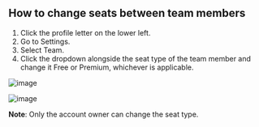 ## How to change seats between team members

1. Click the profile letter on the lower left.
2. Go to Settings.
3. Select Team.
4. Click the dropdown alongside the seat type of the team member and change it Free or Premium, whichever is applicable.

![image](https://github.com/user-attachments/assets/a95b8f15-7247-4682-a623-328167d0136e)

![image](https://github.com/user-attachments/assets/84de66c4-b9eb-4d23-83ed-d562de7f968d)



**Note**: Only the account owner can change the seat type.
